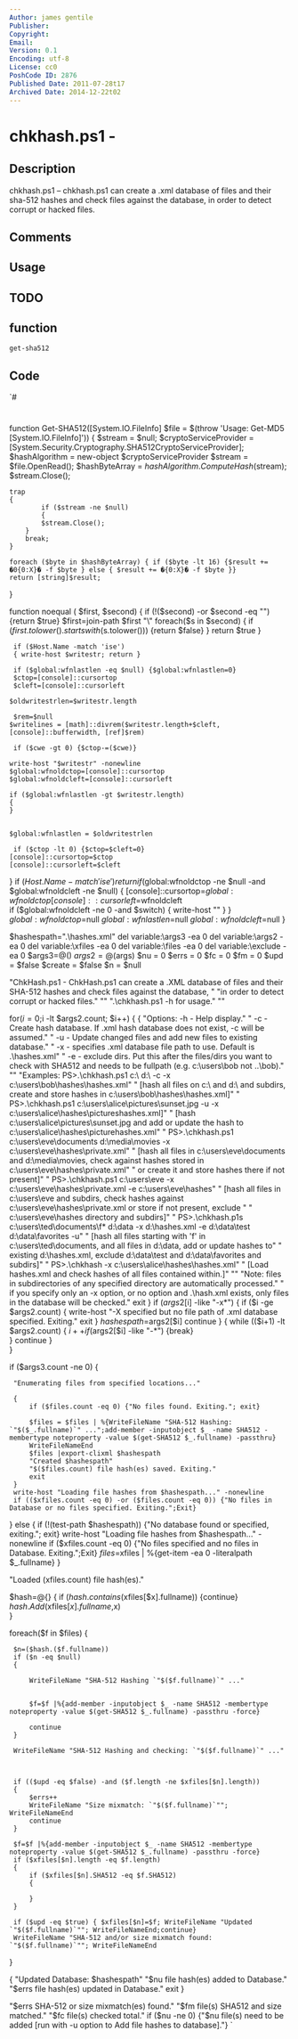 ```yaml
---
Author: james gentile
Publisher: 
Copyright: 
Email: 
Version: 0.1
Encoding: utf-8
License: cc0
PoshCode ID: 2876
Published Date: 2011-07-28t17
Archived Date: 2014-12-22t02
---
```


# chkhash.ps1 - 

## Description

chkhash.ps1 – chkhash.ps1 can create a .xml database of files and their sha-512 hashes and check files against the database, in order to detect corrupt or hacked files.

## Comments



## Usage



## TODO



## function

`get-sha512`

## Code

`#
 #
 
 function Get-SHA512([System.IO.FileInfo] $file = $(throw 'Usage: Get-MD5 [System.IO.FileInfo]'))
 {
   	$stream = $null;
   	$cryptoServiceProvider = [System.Security.Cryptography.SHA512CryptoServiceProvider];
   	$hashAlgorithm = new-object $cryptoServiceProvider
   	$stream = $file.OpenRead();
   	$hashByteArray = $hashAlgorithm.ComputeHash($stream);
   	$stream.Close();
 
 
   	trap
   	{
    		if ($stream -ne $null)
     		{
 			$stream.Close();
 		}
   		break;
 	}	
 
  	foreach ($byte in $hashByteArray) { if ($byte -lt 16) {$result += �0{0:X}� -f $byte } else { $result += �{0:X}� -f $byte }}
 	return [string]$result;
 }
 
 function noequal ( $first, $second)
 {
     if (!($second) -or $second -eq "") {return $true}
     $first=join-path $first "\"
     foreach($s in $second)
     {
         if ($first.tolower().startswith($s.tolower())) {return $false}
     }
     return $true
 }
 
 
     if ($Host.Name -match 'ise') 
     { write-host $writestr; return }
                                                                             
     if ($global:wfnlastlen -eq $null) {$global:wfnlastlen=0}              
     $ctop=[console]::cursortop
     $cleft=[console]::cursorleft	
 
 	$oldwritestrlen=$writestr.length
     
     $rem=$null
 	$writelines = [math]::divrem($writestr.length+$cleft, [console]::bufferwidth, [ref]$rem)
 
     if ($cwe -gt 0) {$ctop-=($cwe)}
     
 	write-host "$writestr" -nonewline    
 	$global:wfnoldctop=[console]::cursortop
 	$global:wfnoldcleft=[console]::cursorleft
 	
 	if ($global:wfnlastlen -gt $writestr.length)
 	{
 	}
 	
 	
 	$global:wfnlastlen = $oldwritestrlen
 
     if ($ctop -lt 0) {$ctop=$cleft=0}
 	[console]::cursortop=$ctop
 	[console]::cursorleft=$cleft
 }
     if ($Host.Name -match 'ise') 
     { return }
     if ($global:wfnoldctop -ne $null -and $global:wfnoldcleft -ne $null) 
     {
         [console]::cursortop=$global:wfnoldctop
         [console]::cursorleft=$wfnoldcleft  
         if ($global:wfnoldcleft -ne 0 -and $switch)
         {
             write-host ""
         }
     }    
     $global:wfnoldctop=$null
     $global:wfnlastlen=$null
     $global:wfnoldcleft=$null
 }
 
 
 
 
 
 $hashespath=".\hashes.xml"
 del variable:\args3 -ea 0
 del variable:\args2 -ea 0
 del variable:\xfiles -ea 0
 del variable:\files -ea 0
 del variable:\exclude -ea 0
 $args3=@()
 $args2=@($args)
 $nu = 0
 $errs = 0
 $fc = 0
 $fm = 0
 $upd = $false
 $create = $false
 $n = $null
 
 "ChkHash.ps1 - ChkHash.ps1 can create a .XML database of files and their SHA-512 hashes and check files against the database, "
 "in order to detect corrupt or hacked files."
 ""
 ".\chkhash.ps1 -h for usage."
 ""
 
 for($i=0;$i -lt $args2.count; $i++)
 {
     {
         "Options:  -h - Help display."
         "          -c - Create hash database. If .xml hash database does not exist, -c will be assumed."
         "          -u - Update changed files and add new files to existing database."
         "          -x - specifies .xml database file path to use. Default is .\hashes.xml"
         "          -e - exclude dirs. Put this after the files/dirs you want to check with SHA512 and needs to be fullpath (e.g. c:\users\bob not ..\bob)."
         ""
         "Examples: PS>.\chkhash.ps1 c:\ d:\ -c -x c:\users\bob\hashes\hashes.xml"
         "             [hash all files on c:\ and d:\ and subdirs, create and store hashes in c:\users\bob\hashes\hashes.xml]"
         "          PS>.\chkhash.ps1 c:\users\alice\pictures\sunset.jpg -u -x c:\users\alice\hashes\pictureshashes.xml]"
         "             [hash c:\users\alice\pictures\sunset.jpg and add or update the hash to c:\users\alice\hashes\picturehashes.xml"
         "          PS>.\chkhash.ps1 c:\users\eve\documents d:\media\movies -x c:\users\eve\hashes\private.xml"
         "             [hash all files in c:\users\eve\documents and d:\media\movies, check against hashes stored in c:\users\eve\hashes\private.xml"
         "              or create it and store hashes there if not present]"
         "          PS>.\chkhash.ps1 c:\users\eve -x c:\users\eve\hashes\private.xml -e c:\users\eve\hashes"
         "             [hash all files in c:\users\eve and subdirs, check hashes against c:\users\eve\hashes\private.xml or store if not present, exclude "
         "              c:\users\eve\hashes directory and subdirs]"
         "          PS>.\chkhash.p1s c:\users\ted\documents\f* d:\data -x d:\hashes.xml -e d:\data\test d:\data\favorites -u"
         "             [hash all files starting with 'f' in c:\users\ted\documents, and all files in d:\data, add or update hashes to"
         "              existing d:\hashes.xml, exclude d:\data\test and d:\data\favorites and subdirs]"
         "          PS>.\chkhash -x c:\users\alice\hashes\hashes.xml"
         "             [Load hashes.xml and check hashes of all files contained within.]"
         ""
         "Note:     files in subdirectories of any specified directory are automatically processed."
         "          if you specify only an -x option, or no option and .\hash.xml exists, only files in the database will be checked."
         exit
     }
     if ($args2[$i] -like "-x*") 
     {
         if ($i -ge $args2.count) 
         {
             write-host "-X specified but no file path of .xml database specified. Exiting."
             exit
         }
         $hashespath=$args2[$i]
         continue
     }
     {
         while (($i+1) -lt $args2.count)
         {
             $i++
             if ($args2[$i] -like "-*") {break}            
         }
         continue
     }        
 }
 
 if ($args3.count -ne 0) 
 {
  
     "Enumerating files from specified locations..."  
 
     {       
         if ($files.count -eq 0) {"No files found. Exiting."; exit}
  
         $files = $files | %{WriteFileName "SHA-512 Hashing: `"$($_.fullname)`" ...";add-member -inputobject $_ -name SHA512 -membertype noteproperty -value $(get-SHA512 $_.fullname) -passthru}
         WriteFileNameEnd
         $files |export-clixml $hashespath    
         "Created $hashespath"
         "$($files.count) file hash(es) saved. Exiting."
         exit
     }
     write-host "Loading file hashes from $hashespath..." -nonewline
     if (($xfiles.count -eq 0) -or ($files.count -eq 0)) {"No files in Database or no files specified. Exiting.";Exit}
     
 }
 else
 {
     if (!(test-path $hashespath)) {"No database found or specified, exiting."; exit}
     write-host "Loading file hashes from $hashespath..." -nonewline
     if ($xfiles.count -eq 0) {"No files specified and no files in Database. Exiting.";Exit}
     $files=$xfiles | %{get-item -ea 0 -literalpath $_.fullname}
 }
 
 "Loaded $($xfiles.count) file hash(es)."
     
 $hash=@{}
 {
     if ($hash.contains($xfiles[$x].fullname)) {continue}
     $hash.Add($xfiles[$x].fullname,$x)   
 }
      
 foreach($f in $files)
 {
     
     $n=($hash.($f.fullname))
     if ($n -eq $null)
     {    
     
         WriteFileName "SHA-512 Hashing `"$($f.fullname)`" ..."
         
         
         $f=$f |%{add-member -inputobject $_ -name SHA512 -membertype noteproperty -value $(get-SHA512 $_.fullname) -passthru -force}
         
         continue
     }      
     
     WriteFileName "SHA-512 Hashing and checking: `"$($f.fullname)`" ..."
     
     
     
     if (($upd -eq $false) -and ($f.length -ne $xfiles[$n].length))
     {
         $errs++
         WriteFileName "Size mixmatch: `"$($f.fullname)`""; WriteFileNameEnd
         continue
     }
     
     $f=$f |%{add-member -inputobject $_ -name SHA512 -membertype noteproperty -value $(get-SHA512 $_.fullname) -passthru -force}      
     if ($xfiles[$n].length -eq $f.length)
     {
         if ($xfiles[$n].SHA512 -eq $f.SHA512)
         {
                                         
         }
     } 
     
     if ($upd -eq $true) { $xfiles[$n]=$f; WriteFileName "Updated `"$($f.fullname)`""; WriteFileNameEnd;continue}                                                   
     WriteFileName "SHA-512 and/or size mixmatch found: `"$($f.fullname)`""; WriteFileNameEnd
 }
 
 
 {
     "Updated Database: $hashespath"
     "$nu file hash(es) added to Database."
     "$errs file hash(es) updated in Database."
     exit
 }
 
 "$errs SHA-512 or size mixmatch(es) found."
 "$fm file(s) SHA512 and size matched." 
 "$fc file(s) checked total."
 if ($nu -ne 0) {"$nu file(s) need to be added [run with -u option to Add file hashes to database]."}
`

